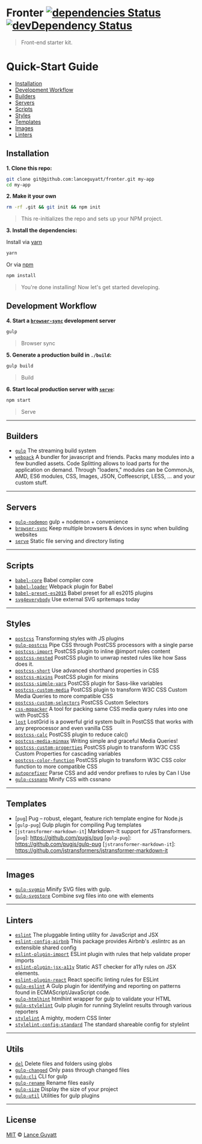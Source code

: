 # Fronter [![dependencies Status](https://david-dm.org/lanceguyatt/fronter/status.svg)](https://david-dm.org/lanceguyatt/fronter) [![devDependency Status](https://david-dm.org/lanceguyatt/fronter/dev-status.svg?style=flat-square)](https://david-dm.org/lanceguyatt/fronter#info=devDependencies)

> Front-end starter kit.

# Quick-Start Guide

- [Installation](#installation)
- [Development Workflow](#development-workflow)
- [Builders](#builders)
- [Servers](#servers)
- [Scripts](#scripts)
- [Styles](#styles)
- [Templates](#templates)
- [Images](#images)
- [Linters](#linters)

## Installation

**1. Clone this repo:**

```sh
git clone git@github.com:lanceguyatt/fronter.git my-app
cd my-app
```

**2. Make it your own**

```sh
rm -rf .git && git init && npm init
```
> This re-initializes the repo and sets up your NPM project.

**3. Install the dependencies:**

Install via [yarn]

```sh
yarn
```
Or via [npm]

```sh
npm install
```
> You're done installing! Now let's get started developing.

## Development Workflow

**4. Start a [`browser-sync`] development server**

```sh
gulp
```
> Browser sync

**5. Generate a production build in `./build`:**

```sh
gulp build
```
> Build

**6. Start local production server with [`serve`]:**

```sh
npm start
```
> Serve

---

## Builders

* [`gulp`] The streaming build system
* [`webpack`] A bundler for javascript and friends. Packs many modules into a few bundled assets. Code Splitting allows to load parts for the application on demand. Through "loaders," modules can be CommonJs, AMD, ES6 modules, CSS, Images, JSON, Coffeescript, LESS, ... and your custom stuff.

[`gulp`]: https://github.com/gulpjs/gulp/tree/4.0
[`webpack`]: https://github.com/webpack/webpack

---

## Servers

* [`gulp-nodemon`] gulp + nodemon + convenience
* [`browser-sync`] Keep multiple browsers & devices in sync when building websites
* [`serve`] Static file serving and directory listing

[`gulp-nodemon`]: https://github.com/JacksonGariety/gulp-nodemon
[`browser-sync`]: https://github.com/BrowserSync/browser-sync
[`serve`]: https://github.com/zeit/serve

---

## Scripts

* [`babel-core`] Babel compiler core
* [`babel-loader`] Webpack plugin for Babel
* [`babel-preset-es2015`] Babel preset for all es2015 plugins
* [`svg4everybody`] Use external SVG spritemaps today

[`babel-core`]: https://github.com/babel/babel/tree/master/packages/babel-core
[`babel-loader`]: https://github.com/babel/babel-loader
[`babel-preset-es2015`]: https://github.com/babel/babel/tree/master/packages/babel-preset-es2015
[`svg4everybody`]: https://github.com/jonathantneal/svg4everybody

---

## Styles

* [`postcss`] Transforming styles with JS plugins
* [`gulp-postcss`] Pipe CSS through PostCSS processors with a single parse
* [`postcss-import`] PostCSS plugin to inline @import rules content
* [`postcss-nested`] PostCSS plugin to unwrap nested rules like how Sass does it.
* [`postcss-short`] Use advanced shorthand properties in CSS
* [`postcss-mixins`] PostCSS plugin for mixins
* [`postcss-simple-vars`] PostCSS plugin for Sass-like variables
* [`postcss-custom-media`] PostCSS plugin to transform W3C CSS Custom Media Queries to more compatible CSS
* [`postcss-custom-selectors`] PostCSS Custom Selectors
* [`css-mqpacker`] A tool for packing same CSS media query rules into one with PostCSS
* [`lost`] LostGrid is a powerful grid system built in PostCSS that works with any preprocessor and even vanilla CSS
* [`postcss-calc`] PostCSS plugin to reduce calc()
* [`postcss-media-minmax`] Writing simple and graceful Media Queries!
* [`postcss-custom-properties`] PostCSS plugin to transform W3C CSS Custom Properties for cascading variables
* [`postcss-color-function`] PostCSS plugin to transform W3C CSS color function to more compatible CSS
* [`autoprefixer`] Parse CSS and add vendor prefixes to rules by Can I Use
* [`gulp-cssnano`] Minify CSS with cssnano

[`autoprefixer`]: https://github.com/postcss/autoprefixer
[`css-mqpacker`]: https://github.com/hail2u/node-css-mqpacker
[`postcss`]: https://github.com/postcss/postcss
[`gulp-cssnano`]: https://github.com/ben-eb/gulp-cssnano
[`gulp-postcss`]: https://github.com/postcss/gulp-postcss
[`lost`]: https://github.com/peterramsing/lost
[`postcss-calc`]: https://github.com/postcss/postcss-calc
[`postcss-color-function`]: https://github.com/postcss/postcss-color-function
[`postcss-custom-media`]: https://github.com/postcss/postcss-custom-media
[`postcss-custom-properties`]: https://github.com/postcss/postcss-custom-properties
[`postcss-custom-selectors`]: https://github.com/postcss/postcss-custom-selectors
[`postcss-import`]: https://github.com/postcss/postcss-import
[`postcss-media-minmax`]: https://github.com/postcss/postcss-media-minmax
[`postcss-mixins`]: https://github.com/postcss/postcss-mixins
[`postcss-nested`]: https://github.com/postcss/postcss-nested
[`postcss-short`]: https://github.com/jonathantneal/postcss-short
[`postcss-simple-vars`]: https://github.com/postcss/postcss-simple-vars

---

## Templates

* [`pug`] Pug – robust, elegant, feature rich template engine for Node.js
* [`gulp-pug`] Gulp plugin for compiling Pug templates
* [`jstransformer-markdown-it`] Markdown-It support for JSTransformers.
[`pug`]: https://github.com/pugjs/pug
[`gulp-pug`]: https://github.com/pugjs/gulp-pug
[`jstransformer-markdown-it`]: https://github.com/jstransformers/jstransformer-markdown-it

---

## Images

* [`gulp-svgmin`] Minify SVG files with gulp.
* [`gulp-svgstore`] Combine svg files into one with <symbol> elements

[`gulp-svgmin`]: https://github.com/ben-eb/gulp-svgmin
[`gulp-svgstore`]: https://github.com/w0rm/gulp-svgstore

---

## Linters

* [`eslint`] The pluggable linting utility for JavaScript and JSX
* [`eslint-config-airbnb`] This package provides Airbnb's .eslintrc as an extensible shared config
* [`eslint-plugin-import`] ESLint plugin with rules that help validate proper imports
* [`eslint-plugin-jsx-a11y`] Static AST checker for a11y rules on JSX elements.
* [`eslint-plugin-react`] React specific linting rules for ESLint
* [`gulp-eslint`] A Gulp plugin for identifying and reporting on patterns found in ECMAScript/JavaScript code.
* [`gulp-htmlhint`] htmlhint wrapper for gulp to validate your HTML
* [`gulp-stylelint`] Gulp plugin for running Stylelint results through various reporters
* [`stylelint`] A mighty, modern CSS linter
* [`stylelint-config-standard`] The standard shareable config for stylelint

[`eslint`]: http://eslint.org/
[`eslint-config-airbnb`]: https://www.npmjs.com/package/eslint-config-airbnb
[`eslint-plugin-import`]: https://github.com/benmosher/eslint-plugin-import
[`eslint-plugin-jsx-a11y`]: https://github.com/evcohen/eslint-plugin-jsx-a11y
[`eslint-plugin-react`]: https://github.com/yannickcr/eslint-plugin-react
[`gulp-eslint`]: https://github.com/adametry/gulp-eslint
[`gulp-htmlhint`]: https://github.com/bezoerb/gulp-htmlhint
[`gulp-stylelint`]: https://github.com/olegskl/gulp-stylelint
[`stylelint`]: https://github.com/stylelint/stylelint
[`stylelint-config-standard`]: https://github.com/stylelint/stylelint-config-standard

---

## Utils

* [`del`] Delete files and folders using globs
* [`gulp-changed`] Only pass through changed files
* [`gulp-cli`] CLI for gulp
* [`gulp-rename`] Rename files easily
* [`gulp-size`] Display the size of your project
* [`gulp-util`] Utilities for gulp plugins

[`del`]: https://github.com/sindresorhus/del
[`gulp-changed`]: https://github.com/sindresorhus/gulp-changed
[`gulp-cli`]: https://github.com/gulpjs/gulp-cli
[`gulp-rename`]: https://github.com/hparra/gulp-rename
[`gulp-size`]: https://github.com/sindresorhus/gulp-size
[`gulp-util`]: https://github.com/gulpjs/gulp-util

---

## License

[MIT](./LICENSE) &copy; [Lance Guyatt](http://lanceguyatt.com)

[npm]: https://www.npmjs.com/
[yarn]: https://www.npmjs.com/package/yarn
